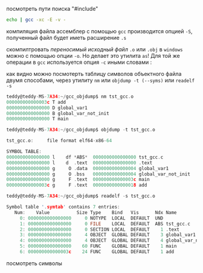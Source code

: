 посмотреть пути поиска "#include"
```bash
echo | gcc -xc -E -v -
```

компиляция файла ассемблер с помощью `gcc` производится опцией `-S`, полученный файл будет иметь расширение `.s`

скомпилтровать *переносимый исходный файл* `.o` или `.obj` в `windows` можно с помощью опции `-o`. Но делает это утилита `as`! Для той же операции в `gcc` используется опция `-c` иными словами :


как видно можно посмотерть таблицу символов объектного файла двумя способами, через утилиту `nm` или `objdump -t (--syms)` или `readelf -s`
```c
teddy@teddy-MS-7A34:~/gcc_objdump$ nm tst_gcc.o
000000000000003c T add
0000000000000000 D global_var1
0000000000000000 B global_var_not_init
0000000000000000 T main

teddy@teddy-MS-7A34:~/gcc_objdump$ objdump -t tst_gcc.o

tst_gcc.o:     file format elf64-x86-64

SYMBOL TABLE:
0000000000000000 l    df *ABS*	0000000000000000 tst_gcc.c
0000000000000000 l    d  .text	0000000000000000 .text
0000000000000000 g     O .data	0000000000000004 global_var1
0000000000000000 g     O .bss	0000000000000004 global_var_not_init
0000000000000000 g     F .text	000000000000003c main
000000000000003c g     F .text	0000000000000018 add

teddy@teddy-MS-7A34:~/gcc_objdump$ readelf -s tst_gcc.o

Symbol table '.symtab' contains 7 entries:
   Num:    Value          Size Type    Bind   Vis      Ndx Name
     0: 0000000000000000     0 NOTYPE  LOCAL  DEFAULT  UND 
     1: 0000000000000000     0 FILE    LOCAL  DEFAULT  ABS tst_gcc.c
     2: 0000000000000000     0 SECTION LOCAL  DEFAULT    1 .text
     3: 0000000000000000     4 OBJECT  GLOBAL DEFAULT    3 global_var1
     4: 0000000000000000     4 OBJECT  GLOBAL DEFAULT    4 global_var_not_init
     5: 0000000000000000    60 FUNC    GLOBAL DEFAULT    1 main
     6: 000000000000003c    24 FUNC    GLOBAL DEFAULT    1 add

```

посмотреть символы 